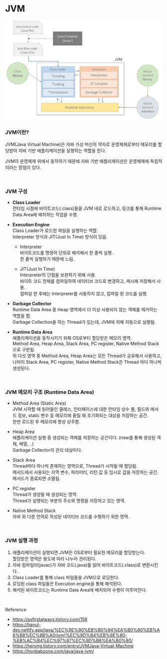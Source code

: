 JVM
===

<img src="../images/JVM.png"></img> <br>

### JVM이란?

JVM(Java Virtual Machine)은 자바 가상 머신의 약자로 운영체제로부터 메모리를 할당받아 자바 기반 애플리케이션을 실행하는 역할을 한다.

JVM이 운영체제 위에서 동작하기 때문에 자바 기반 애플리케이션은 운영체제에 독립적이라는 장점이 있다.

<br>

### JVM 구성

- **Class Loader** <br>
  런타임 시점에 바이트코드(.class)들을 JVM 내로 로드하고, 링크를 통해 Runtime Data Area에 배치하는 작업을 수행.

- **Execution Engine** <br>
  Class Loader가 로드한 파일을 실행하는 역할. <br>
  Interpreter 방식과 JIT(Just In Time) 방식이 있음. <br>
  - Interpreter <br>
    바이트코드를 명령어 단위로 해석해서 한 줄씩 실행. <br>
	한 줄씩 실행하기 때문에 느림.

  - JIT(Just In Time) <br>
    Interpreter의 단점을 보완하기 위해 사용. <br>
	바이트 코드 전체를 컴파일하여 네이티브 코드로 변경하고, 캐시에 저장해서 사용. <br>
	컴파일 한 후에는 Interpreter를 사용하지 않고, 컴파일 된 코드를 실행.

- **Garbage Collector** <br>
  Runtime Data Area 중 Heap 영역에서 더 이상 사용되지 않는 객체를 제거하는 역할을 함. <br>
  Garbage Collection을 하는 Thread가 있는데, JVM에 의해 자동으로 실행됨.

- **Runtime Data Area** <br>
  애플리케이션을 동작시키기 위해 OS로부터 할당받은 메모리 영역. <br>
  Method Area, Heap Area, Stack Area, PC register, Native Method Stack으로 구분됨. <br>
  위 다섯 영역 중 Method Area, Heap Area는 모든 Thread가 공유해서 사용하고, 나머지 Stack Area, PC register, Native Method Stack은 Thread
  마다 하나씩 생성된다. <br>
  
<br>

### JVM 메모리 구조 (Runtime Data Area)

- Method Area (Static Area) <br>
  JVM 시작할 때 읽어들인 클래스, 인터페이스에 대한 런타임 상수 풀, 필드와 메서드 정보, static 변수 등 메모리에 올릴 때 초기화되는 대상을 저장하는 공간. <br>
  한번 로드된 후 메모리에 항상 상주함. <br>

- Heap Area <br>
  애플리케이션 실행 중 생성되는 객체를 저장하는 공간이다. (new를 통해 생성된 객체, 배열, ..) <br>
  Garbage Collector의 관리 대상이다.

- Stack Area <br>
  Thread마다 하나씩 존재하는 영역으로, Thread가 시작될 때 할당됨. <br>
  메서드에서 사용되는 지역 변수, 파라미터, 리턴 값 등 임시로 값을 저장하는 공간. <br>
  메서드가 종료되면 소멸됨.

- PC register <br>
  Thread가 생성될 때 생성되는 영역. <br>
  Thread가 실행되는 부분의 주소와 명령을 저장하고 있는 영역. <br>

- Native Method Stack <br>
  자바 외 다른 언어로 작성된 네이티브 코드를 수행하기 위한 영역. <br>

<br>

### JVM 실행 과정

1. 애플리케이션이 실행되면 JVM은 OS로부터 필요한 메모리를 할당받는다. <br> 할당받은 영역은 용도에 따라 나누어 관리된다.
2. 자바 컴파일러(javac)가 자바 코드(.java)를 읽어 바이트코드(.class)로 변환시킨다.
3. Class Loader를 통해 class 파일들을 JVM으로 로딩한다.
4. 로딩된 class 파일들은 Execution engine을 통해 해석된다.
5. 해석된 바이트코드는 Runtime Data Area에 배치되어 수행이 이루어진다.

<br>

Reference
- https://asfirstalways.tistory.com/158 <br>
- https://hanul-dev.netlify.app/java/%EC%9E%90%EB%B0%94%EA%B0%80%EB%A8%B8%EC%8B%A0(jvm)%EC%9D%B4%EB%9E%80-%EB%AC%B4%EC%97%87%EC%9D%B8%EA%B0%80/ <br>
- https://herong.tistory.com/entry/JVMJava-Virtual-Machine <br>
- https://honbabzone.com/java/java-jvm/ <br>

